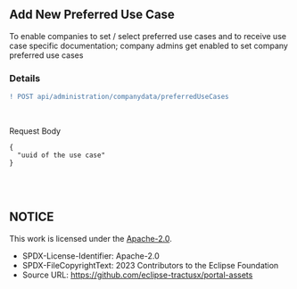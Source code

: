 ## Add New Preferred Use Case

To enable companies to set / select preferred use cases and to receive use case specific documentation; company admins get enabled to set company preferred use cases
<br>

### Details

```diff
! POST api/administration/companydata/preferredUseCases
```

<br>

Request Body

    {
      "uuid of the use case"
    }

<br>
<br>

## NOTICE

This work is licensed under the [Apache-2.0](https://www.apache.org/licenses/LICENSE-2.0).

- SPDX-License-Identifier: Apache-2.0
- SPDX-FileCopyrightText: 2023 Contributors to the Eclipse Foundation
- Source URL: https://github.com/eclipse-tractusx/portal-assets
